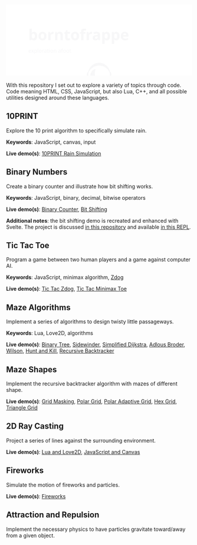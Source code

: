 ![github.com/borntofrappe/code](https://github.com/borntofrappe/code/blob/master/banner.svg)

With this repository I set out to explore a variety of topics through code. Code meaning HTML, CSS, JavaScript, but also Lua, C++, and all possible utilities designed around these languages.

## 10PRINT

Explore the 10 print algorithm to specifically simulate rain.

**Keywords**: JavaScript, canvas, input

**Live demo(s)**: [10PRINT Rain Simulation](https://codepen.io/borntofrappe/pen/OJXNgeg)

## Binary Numbers

Create a binary counter and illustrate how bit shifting works.

**Keywords**: JavaScript, binary, decimal, bitwise operators

**Live demo(s)**: [Binary Counter](https://codepen.io/borntofrappe/pen/jOrvzKx), [Bit Shifting](https://codepen.io/borntofrappe/pen/GRqXxBW)

**Additional notes**: the bit shifting demo is recreated and enhanced with Svelte. The project is discussed [in this repository](https://github.com/borntofrappe/svelte-tutorial/tree/master/Bit%20Shifting) and available [in this REPL](https://svelte.dev/repl/a3bd24b328ce4f318b7b045381faf6a4).

## Tic Tac Toe

Program a game between two human players and a game against computer AI.

**Keywords**: JavaScript, minimax algorithm, [Zdog](https://zzz.dog/)

**Live demo(s)**: [Tic Tac Zdog](https://codepen.io/borntofrappe/pen/wvWEmOy), [Tic Tac Minimax Toe](https://codepen.io/borntofrappe/pen/RwRYMOp)

## Maze Algorithms

Implement a series of algorithms to design twisty little passageways.

**Keywords**: Lua, Love2D, algorithms

**Live demo(s)**: [Binary Tree](https://repl.it/@borntofrappe/maze-binary-tree), [Sidewinder](https://repl.it/@borntofrappe/maze-sidewinder), [Simplified Dijkstra](https://repl.it/@borntofrappe/maze-simplified-dijkstra), [Adlous Broder](https://repl.it/@borntofrappe/maze-aldous-broder), [Wilson](https://repl.it/@borntofrappe/maze-wilson), [Hunt and Kill](https://repl.it/@borntofrappe/maze-hunt-and-kill), [Recursive Backtracker](https://repl.it/@borntofrappe/maze-recursive-backtracker)

## Maze Shapes

Implement the recursive backtracker algorithm with mazes of different shape.

**Live demo(s)**: [Grid Masking](https://repl.it/@borntofrappe/maze-grid-masking), [Polar Grid](https://repl.it/@borntofrappe/maze-polar-grid), [Polar Adaptive Grid](https://repl.it/@borntofrappe/maze-polar-adaptive-grid), [Hex Grid](https://repl.it/@borntofrappe/maze-hex-grid), [Triangle Grid](https://repl.it/@borntofrappe/maze-triangle-grid)

## 2D Ray Casting

Project a series of lines against the surrounding environment.

**Live demo(s)**: [Lua and Love2D](https://repl.it/@borntofrappe/2D-Ray-Casting), [JavaScript and Canvas](https://codepen.io/borntofrappe/pen/rNMpPNj)

## Fireworks

Simulate the motion of fireworks and particles.

**Live demo(s)**: [Fireworks](https://repl.it/@borntofrappe/Fireworks)

## Attraction and Repulsion

Implement the necessary physics to have particles gravitate toward/away from a given object.

<!-- **Live demo(s)**: [Attraction Pattern](), [Attraction and Repulsion]() -->
